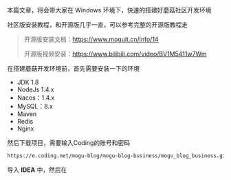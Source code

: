 本篇文章，将会带大家在 Windows 环境下，快速的搭建好蘑菇社区开发环境

社区版安装教程，和开源版几乎一直，可以参考完整的开源版教程走

> 开源版安装文档：https://www.moguit.cn/info/14
>
> 开源版视频安装：https://www.bilibili.com/video/BV1M5411w7Wm

在搭建蘑菇开发环境前，首先需要安装一下的环境

- JDK 1.8
- NodeJs 1.4.x
- Nacos：1.4.x
- MySQL：8.x
- Maven
- Redis
- Nginx

然后下载项目，需要输入Coding的账号和密码

```bash
https://e.coding.net/mogu-blog/mogu-blog-business/mogu_blog_business.git
```

导入 **IDEA** 中，然后在
